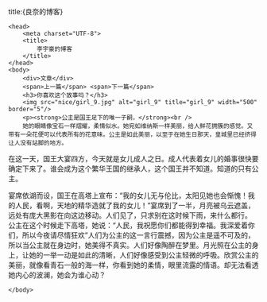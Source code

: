 title:{良奈的博客}
<html lang='zh-CN'>
    
    <head>
        <meta charset="UTF-8">
        <title>
            李宇豪的博客
        </title>
    </head>
    <body>
        <div>文章</div>
        <span>上一篇</span> <span>下一篇</span>
        <h3>你喜欢这个故事吗？</h3>
        <img src="nice/girl_9.jpg" alt="girl_9" title="girl_9" width="500" border="5"/>
        <p><strong>公主是国王足下的唯一子嗣，</strong><br />
        她的眼睛像宝石一样熠耀，柔情似水。她宛如维纳斯一样美丽，给人鲜花拥簇的感觉。又带有一朵花便可以代表所有的花意味。公主是如此美丽，以至于在她生日那天，皇城里已经挤得让人没有站脚的地方。
  在这一天，国王大宴四方，今天就是女儿成人之日。成人代表着女儿的婚事很快要确定下来了。谁会成为这个繁华王国的继承人，这个国王并不知道。知道的只有公主。</p>
  宴席依湖而设，国王在高塔上宣布：“我的女儿无与伦比，太阳见她也会惭愧！我的人民，看啊，天地的精华造就了我的女儿！”宴席到了一半，月亮被乌云遮盖，远处有庞大黑影在向这边移动。人们见了，只求别在这时候下雨，来什么都行。
  公主在这个时候走下高塔，她说：“人民，我祝愿你们都能得到幸福。我深爱着你们，所以今夜请尽情狂欢”人们为公主的这一言行震撼，因为公主是遥不可及的，所以当公主就在身边时，她美得不真实。人们好像陶醉在梦里。月光照在公主的身上，让她的一举一动是如此的清晰，人们好像感受到公主轻微的呼吸。欣赏公主的美丽，就像看青石一般的海一样，你看到她的柔情，眼里流露的情语。却无法看透她内心的波澜，她会为谁心动？


    </body>
</html>
